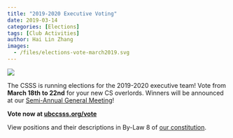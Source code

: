 ```yaml
---
title: "2019-2020 Executive Voting"
date: 2019-03-14
categories: [Elections]
tags: [Club Activities]
author: Hai Lin Zhang
images:
  - /files/elections-vote-march2019.svg
---
```


![](/files/elections-vote-march2019.svg)

The CSSS is running elections for the 2019-2020 executive team! Vote from
**March 18th to 22nd** for your new CS overlords. Winners will be announced at
our [Semi-Annual General Meeting](/events/2019/03/22/general-meeting/)!

**Vote now at [ubccsss.org/vote](https://www.ugrad.cs.ubc.ca/~v7w9a/elections/)**

View positions and their descriptions in By-Law 8 of
[our constitution](/about/constitution).
